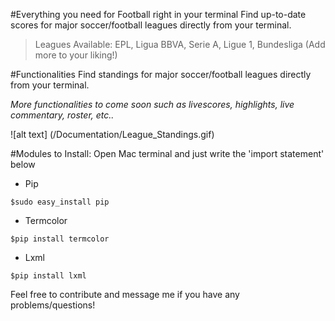 #Everything you need for Football right in your terminal
Find up-to-date scores for major soccer/football leagues directly from your terminal. 
 
 >Leagues Available: EPL, Ligua BBVA, Serie A, Ligue 1, Bundesliga (Add more to your liking!)

#Functionalities
Find standings for major soccer/football leagues directly from your terminal. 

*More functionalities to come soon such as livescores, highlights, live commentary, roster, etc..*

![alt text] (/Documentation/League_Standings.gif)

#Modules to Install:
Open Mac terminal and just write the 'import statement' below
  - Pip
```
$sudo easy_install pip
```
  - Termcolor
```
$pip install termcolor
```
  - Lxml
```
$pip install lxml
```

Feel free to contribute and message me if you have any problems/questions!
